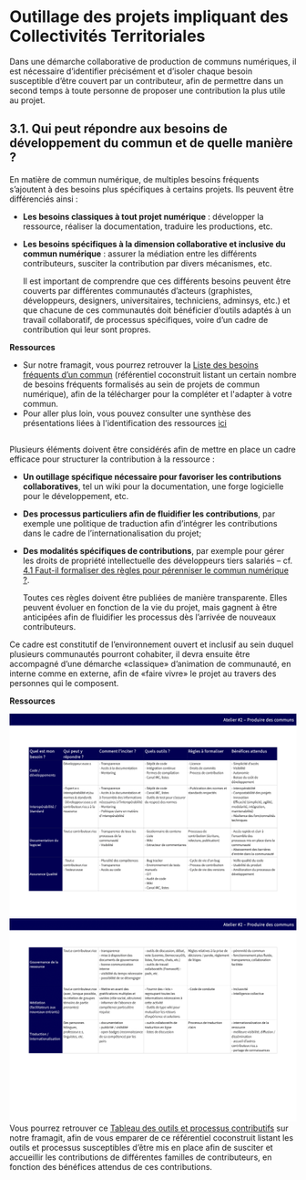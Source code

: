 # Outillage des projets impliquant des Collectivités Territoriales

Dans une démarche collaborative de production de communs numériques, il est nécessaire d’identifier précisément et d’isoler chaque besoin susceptible d’être couvert par un contributeur, afin de permettre dans un second temps à toute personne de proposer une contribution la plus utile au projet.

## 3.1. Qui peut répondre aux besoins de développement du commun et de quelle manière ?

En matière de commun numérique, de multiples besoins fréquents s’ajoutent à des besoins plus spécifiques à certains projets. Ils peuvent être différenciés ainsi :

* **Les besoins classiques à tout projet numérique** : développer la ressource, réaliser la documentation, traduire les productions, etc. 
* **Les besoins spécifiques à la dimension collaborative et inclusive du commun numérique** : assurer la médiation entre les différents contributeurs, susciter la contribution par divers mécanismes, etc. 

  Il est important de comprendre que ces différents besoins peuvent être couverts par différentes communautés d’acteurs \(graphistes, développeurs, designers, universitaires, techniciens, adminsys, etc.\) et que chacune de ces communautés doit bénéficier d’outils adaptés à un travail collaboratif, de processus spécifiques,  voire d’un cadre de contribution qui leur sont propres.

**Ressources**

* Sur notre framagit, vous pourrez retrouver la [Liste des besoins fréquents d’un commun](https://framagit.org/inno3/tutoriel-communs-numeriques/blob/master/referentiels/2_Tableau_OrganiserLaContribution.odt) \(référentiel coconstruit listant un certain nombre de besoins fréquents formalisés au sein de projets de commun numérique\), afin de la télécharger pour la compléter et l'adapter à votre commun. 
* Pour aller plus loin, vous pouvez consulter une synthèse des présentations liées à l'identification des ressources [ici](https://vbachelet.frama.io/tutoriel-communs-numeriques/Pre-Atelier-02/)

## 

Plusieurs éléments doivent être considérés afin de mettre en place un cadre efficace pour structurer la contribution à la ressource :

* **Un outillage spécifique nécessaire pour favoriser les contributions collaboratives**, tel un wiki pour la documentation, une forge logicielle pour le développement, etc. 
* **Des processus particuliers afin de fluidifier les contributions**, par exemple une politique de traduction afin d’intégrer les contributions dans le cadre de l’internationalisation du projet; 
* **Des modalités spécifiques de contributions**, par exemple pour gérer les droits de propriété intellectuelle des développeurs tiers salariés – cf. [4.1 Faut-il formaliser des règles pour pérenniser le commun numérique ?](https://vbachelet.frama.io/tutoriel-communs-numeriques/02-Tutoriel/#41-faut-il-formaliser-des-regles-pour-perenniser-le-commun-numerique).

  Toutes ces règles doivent être publiées de manière transparente. Elles peuvent évoluer en fonction de la vie du projet, mais gagnent à être anticipées afin de fluidifier les processus dès l’arrivée de nouveaux contributeurs. 

Ce cadre est constitutif de l’environnement ouvert et inclusif au sein duquel plusieurs communautés pourront cohabiter, il devra ensuite être accompagné d’une démarche «classique» d’animation de communauté, en interne comme en externe, afin de «faire vivre» le projet au travers des personnes qui le composent.

**Ressources**

![Tableau contribution](../.gitbook/assets/2_Tableau_OrganiserLaContribution-2.png) ![Tableau contribution](../.gitbook/assets/2_Tableau_OrganiserLaContribution-3.png) Vous pourrez retrouver ce [Tableau des outils et processus contributifs](https://framagit.org/inno3/tutoriel-communs-numeriques/blob/master/referentiels/2_Tableau_OrganiserLaContribution.pdf) sur notre framagit, afin de vous emparer de ce référentiel coconstruit listant les outils et processus susceptibles d’être mis en place afin de susciter et accueillir les contributions de différentes familles de contributeurs, en fonction des bénéfices attendus de ces contributions.

